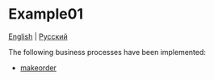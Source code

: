 # Example01

[English](README.md) | [Русский](README.ru.md)

The following business processes have been implemented:
- [makeorder](https://github.com/alexeysp11/delivery-service-csharp/blob/main/docs/processes/customer/makeorder.md)
